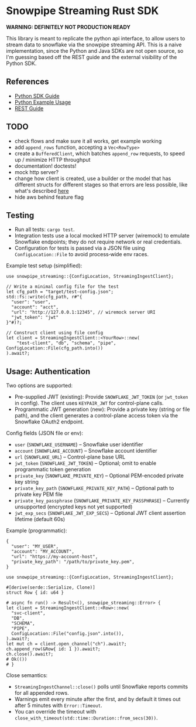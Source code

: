 # Snowpipe Streaming Rust SDK

**WARNING: DEFINITELY NOT PRODUCTION READY**

This library is meant to replicate the python api interface, to allow users to stream data to snowflake via the snowpipe streaming API.  This is a naive implementation, since the Python and Java SDKs are not open source, so I'm guessing based off the REST guide and the external visibility of the Python SDK.

## References
- [Python SDK Guide](https://docs.snowflake.com/en/user-guide/snowpipe-streaming-high-performance-getting-started)
- [Python Example Usage](https://gist.github.com/sfc-gh-chathomas/a7b06bb46907bead737954d53b3a8495#file-example-py/)
- [REST Guide](https://docs.snowflake.com/en/user-guide/snowpipe-streaming-high-performance-rest-tutorial)


## TODO
- check flows and make sure it all works, get example working
- add `append_rows` function, accepting a `Vec<RowType>`
- create a `BufferedClient`, which batches `append_row` requests, to speed up / minimize HTTP throughput
- documentation! doctests!
- mock http server? 
- change how client is created, use a builder or the model that has different structs for different stages so that errors are less possible, like what's described [here](https://blog.systems.ethz.ch/blog/2018/a-hammer-you-can-only-hold-by-the-handle.html)
- hide aws behind feature flag

## Testing
- Run all tests: `cargo test`.
- Integration tests use a local mocked HTTP server (wiremock) to emulate Snowflake endpoints; they do not require network or real credentials.
- Configuration for tests is passed via a JSON file using `ConfigLocation::File` to avoid process‑wide env races.

Example test setup (simplified):
```
use snowpipe_streaming::{ConfigLocation, StreamingIngestClient};

// Write a minimal config file for the test
let cfg_path = "target/test-config.json";
std::fs::write(cfg_path, r#"{
  "user": "user",
  "account": "acct",
  "url": "http://127.0.0.1:12345", // wiremock server URI
  "jwt_token": "jwt"
}"#)?;

// Construct client using file config
let client = StreamingIngestClient::<YourRow>::new(
    "test-client", "db", "schema", "pipe", ConfigLocation::File(cfg_path.into())
).await?;
```

## Usage: Authentication

Two options are supported:

- Pre-supplied JWT (existing): Provide `SNOWFLAKE_JWT_TOKEN` (or `jwt_token` in config). The client uses `KEYPAIR_JWT` for control-plane calls.
- Programmatic JWT generation (new): Provide a private key (string or file path), and the client generates a control-plane access token via the Snowflake OAuth2 endpoint.

Config fields (JSON file or env):
- `user` (`SNOWFLAKE_USERNAME`) – Snowflake user identifier
- `account` (`SNOWFLAKE_ACCOUNT`) – Snowflake account identifier
- `url` (`SNOWFLAKE_URL`) – Control-plane base URL
- `jwt_token` (`SNOWFLAKE_JWT_TOKEN`) – Optional; omit to enable programmatic token generation
- `private_key` (`SNOWFLAKE_PRIVATE_KEY`) – Optional PEM-encoded private key string
- `private_key_path` (`SNOWFLAKE_PRIVATE_KEY_PATH`) – Optional path to private key PEM file
- `private_key_passphrase` (`SNOWFLAKE_PRIVATE_KEY_PASSPHRASE`) – Currently unsupported (encrypted keys not yet supported)
- `jwt_exp_secs` (`SNOWFLAKE_JWT_EXP_SECS`) – Optional JWT client assertion lifetime (default 60s)

Example (programmatic):
```
{
  "user": "MY_USER",
  "account": "MY_ACCOUNT",
  "url": "https://my-account-host",
  "private_key_path": "/path/to/private_key.pem",
}
```
```
use snowpipe_streaming::{ConfigLocation, StreamingIngestClient};

#[derive(serde::Serialize, Clone)]
struct Row { id: u64 }

# async fn run() -> Result<(), snowpipe_streaming::Error> {
let client = StreamingIngestClient::<Row>::new(
  "svc-client",
  "DB",
  "SCHEMA",
  "PIPE",
  ConfigLocation::File("config.json".into()),
).await?;
let mut ch = client.open_channel("ch").await?;
ch.append_row(&Row{ id: 1 }).await?;
ch.close().await?;
# Ok(())
# }
```

Close semantics:
- `StreamingIngestChannel::close()` polls until Snowflake reports commits for all appended rows.
- Warnings emit every minute after the first, and by default it times out after 5 minutes with `Error::Timeout`.
- You can override the timeout with `close_with_timeout(std::time::Duration::from_secs(30))`.
